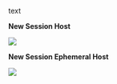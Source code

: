 text


**New Session Host**

<a href="https://portal.azure.com/#create/Microsoft.Template/uri/https%3A%2F%2Fraw.githubusercontent.com%2FCopaco%2Fhandsonlab%2Fmaster%2FWVDAdvanced%2FWVD-NewHost.json" target="_blank">
    <img src="https://aka.ms/deploytoazurebutton"/>
</a>


**New Session Ephemeral Host**

<a href="https://portal.azure.com/#create/Microsoft.Template/uri/https%3A%2F%2Fraw.githubusercontent.com%2FCopaco%2Fhandsonlab%2Fmaster%2FWVDAdvanced%2FWVD-NewHost.json" target="_blank">
    <img src="https://aka.ms/deploytoazurebutton"/>
</a>
